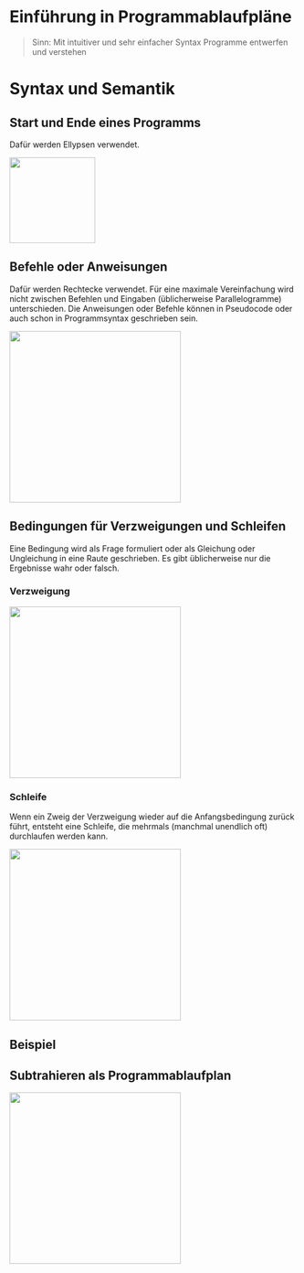 Einführung in Programmablaufpläne
================

> Sinn: Mit intuitiver und sehr einfacher Syntax Programme entwerfen und verstehen

# Syntax und Semantik

## Start und Ende eines Programms

Dafür werden Ellypsen verwendet.

<img height="150px" src='https://g.gravizo.com/svg?
 digraph G {
   start -> a ->  stop;
   a[label="gib Hello World aus", shape=box];
 }
'/>

## Befehle oder Anweisungen

Dafür werden Rechtecke verwendet. Für eine maximale Vereinfachung wird nicht zwischen Befehlen und Eingaben (üblicherweise Parallelogramme) unterschieden. Die Anweisungen oder Befehle können in Pseudocode oder auch schon in Programmsyntax geschrieben sein.

<img height="300px" src='https://g.gravizo.com/svg?
 digraph G {
   start -> a -> b -> c ->  stop;
    a[label="Eingabe der Variable zahl", shape=box];
    b[label="ergebnis = rechne zahl mal zahl", shape=box];
    c[label="ausgeben(Die Quadratzahl ist: ergebnis)", shape=box];
 }
'/>

## Bedingungen für Verzweigungen und Schleifen

Eine Bedingung wird als Frage formuliert oder als Gleichung oder Ungleichung in eine Raute geschrieben. Es gibt üblicherweise nur die Ergebnisse wahr oder falsch.

### Verzweigung

<img height="300px" src='https://g.gravizo.com/svg?
 digraph G {
   start -> a -> b; 
    b -> c [label="wahr"];
    c ->  stop;
    b -> d [label="falsch"];
    d ->  stop;
    a[label="Eingabe der Variablen zahl1 und zahl2", shape=box];
    b[label="ist zahl 1 größer als zahl2?", shape=diamond];
    c[label="ausgeben(zahl1 ist größer)", shape=box];
    d[label="ausgeben(zahl1 ist kleiner oder gleich)", shape=box];
 }
'/>

### Schleife

Wenn ein Zweig der Verzweigung wieder auf die Anfangsbedingung zurück führt, entsteht eine Schleife, die mehrmals (manchmal unendlich oft) durchlaufen werden kann.

<img height="300px" src='https://g.gravizo.com/svg?
 digraph G {
   start -> a -> b; 
    b -> c [label="wahr"];
    c ->  stop;
    b -> d [label="falsch"];
    d -> e -> b;
    a[label="Eingabe der Variablen zahl1 und zahl2", shape=box];
    b[label="ist zahl 1 größer als zahl2?", shape=diamond];
    c[label="ausgeben(zahl1 ist größer)", shape=box];
    d[label="ausgeben(zahl1 ist kleiner oder gleich)", shape=box];
    e[label="zahl1 = zahl1 + 1", shape=box];
 }
'/>

## Beispiel

## Subtrahieren als Programmablaufplan

<img height="300px" src='https://g.gravizo.com/svg?
 digraph G {
   start -> a -> b -> c;
   c->d[label="true"];
   c->e[label="false"];
   d->d2->c;
   e -> stop;
   a[label="eingabe von var1", shape=box];
   b[label="eingabe von var2", shape=box];
   c[label="var2 > 0 ???", shape=diamond];
   d[label="vorgaenger von var1 bilden", shape=box];
   d2[label="vorgaenger von var2 bilden", shape=box];
   e[label="ausgabe von var1", shape=box];
 }
'/>

